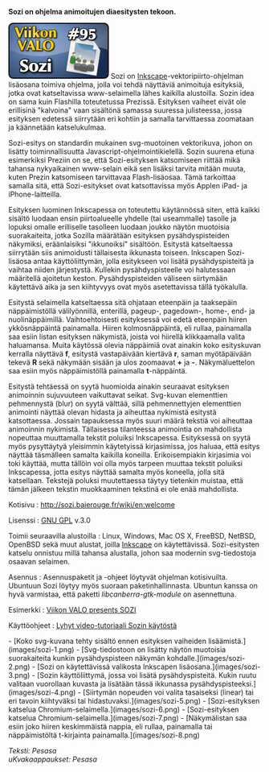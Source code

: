 <!--
Title: Sozi
Week: 2x43
Number: 95
Date: 2012/10/21
Pageimage: valo95-sozi.png
Tags: Linux,Windows,Mac OS X,FreeBSD,OpenBSD,NetBSD,Esitys,Toimisto,Opetus
-->

**Sozi on ohjelma animoitujen diaesitysten tekoon.**

![](images/valo95-sozi.png "fig:valo95-sozi.png") Sozi on
[Inkscape](Inkscape)-vektoripiirto-ohjelman lisäosana toimiva
ohjelma, jolla voi tehdä näyttäviä animoituja esityksiä, jotka ovat
katseltavissa www-selaimella lähes kaikilla alustoilla. Sozin idea on
sama kuin Flashilla toteutetussa Prezissä. Esityksen vaiheet eivät ole
erillisinä "kalvoina" vaan sisältönä samassa suuressa julisteessa, jossa
esityksen edetessä siirrytään eri kohtiin ja samalla tarvittaessa
zoomataan ja käännetään katselukulmaa.

Sozi-esitys on standardin mukainen svg-muotoinen vektorikuva, johon on
lisätty toiminnallisuutta Javascript-ohjelmointikielellä. Sozin suurena
etuna esimerkiksi Preziin on se, että Sozi-esityksen katsomiseen riittää
mikä tahansa nykyaikainen www-selain eikä sen lisäksi tarvita mitään
muuta, kuten Prezin katsomiseen tarvittavaa Flash-lisäosaa. Tämä
tarkoittaa samalla sitä, että Sozi-esitykset ovat katsottavissa myös
Applen iPad- ja iPhone-laitteilla.

Esityksen luominen Inkscapessa on toteutettu käytännössä siten, että
kaikki sisältö luodaan ensin piirtoalueelle yhdelle (tai useammalle)
tasolle ja lopuksi omalle erilliselle tasolleen luodaan joukko näytön
muotoisia suorakaiteita, jotka Sozilla määrätään esityksen
pysähdyspisteiden näkymiksi, eräänlaisiksi "ikkunoiksi" sisältöön.
Esitystä katseltaessa siirrytään siis animoidusti tällaisesta ikkunasta
toiseen. Inkscapen Sozi-lisäosa antaa käyttöliittymän, jolla esitykseen
voi lisätä pysähdyspisteitä ja vaihtaa niiden järjestystä. Kullekin
pysähdyspisteelle voi halutessaan määritellä ajoitetun keston.
Pysähdyspisteiden väliseen siirtymään käytettävä aika ja sen kiihtyvyys
ovat myös asetettavissa tällä työkalulla.

Esitystä selaimella katseltaessa sitä ohjataan eteenpäin ja taaksepäin
näppäimistöllä välilyönnillä, enterillä, pageup-, pagedown-, home-, end-
ja nuolinäppäimillä. Vaihtoehtoisesti esityksessä voi edetä eteenpäin
hiiren ykkösnäppäintä painamalla. Hiiren kolmosnäppäintä, eli rullaa,
painamalla saa esiin listan esityksen näkymistä, joista voi hiirellä
klikkaamalla valita haluamansa. Muita käytössä olevia näppäimiä ovat
ainakin koko esityskuvan kerralla näyttävä **f**, esitystä vastapäivään
kiertävä **r**, saman myötäpäivään tekevä **R** sekä näkymään sisään ja
ulos zoomaavat **+** ja **-**. Näkymäluettelon saa esiin myös
näppäimistöllä painamalla **t**-näppäintä.

Esitystä tehtäessä on syytä huomioida ainakin seuraavat esityksen
animoinnin sujuvuuteen vaikuttavat seikat. Svg-kuvan elementtien
pehmennystä (blur) on syytä välttää, sillä pehmennettyjen elementtien
animointi näyttää olevan hidasta ja aiheuttaa nykimistä esitystä
katsottaessa. Jossain tapauksessa myös suuri määrä tekstiä voi aiheuttaa
animoinnin nykimistä. Tällaisessa tilanteessa animointia on mahdollista
nopeuttaa muuttamalla tekstit poluiksi Inkscapessa. Esityksessä on syytä
myös pysyttäytyä yleisimmin käytetyissä kirjasimissa, jos haluaa, että
esitys näyttää täsmälleen samalta kaikilla koneilla. Erikoisempiakin
kirjasimia voi toki käyttää, mutta tällöin voi olla myös tarpeen muuttaa
tekstit poluiksi Inkscapessa, jotta esitys näyttää samalta myös
koneella, jolla sitä katsellaan. Tekstejä poluksi muutettaessa täytyy
tietenkin muistaa, että tämän jälkeen tekstin muokkaaminen tekstinä ei
ole enää mahdollista.

Kotisivu
:   <http://sozi.baierouge.fr/wiki/en:welcome>

Lisenssi
:   [GNU GPL](GNU_GPL) v.3.0

Toimii seuraavilla alustoilla
:   Linux, Windows, Mac OS X, FreeBSD, NetBSD, OpenBSD sekä muut
    alustat, joilla [Inkscape](Inkscape "wikilink") on käytettävissä.
    Sozi-esitysten katselu onnistuu millä tahansa alustalla, johon saa
    modernin svg-tiedostoja osaavan selaimen.

Asennus
:   Asennuspaketit ja -ohjeet löytyvät ohjelman kotisivuilta. Ubuntuun
    Sozi löytyy myös suoraan paketinhallinnasta. Ubuntun kanssa on hyvä
    varmistaa, että paketti *libcanberra-gtk-module* on asennettuna.

Esimerkki
:   [Viikon VALO presents SOZI](files/vv-sozi.svg)

Käyttöohjeet
:   [Lyhyt video-tutoriaali Sozin
    käytöstä](http://www.youtube.com/watch?v=QOuf7w_Qesk)

<div class="psgallery" markdown="1">
-   [Koko svg-kuvana tehty sisältö ennen esityksen vaiheiden
    lisäämistä.](images/sozi-1.png)
-   [Svg-tiedostoon on lisätty näytön muotoisia suorakaiteita kunkin
    pysähdyspisteen näkymän kohdalle.](images/sozi-2.png)
-   [Sozi on käytettävissä valikosta Inkscapen
    lisäosana.](images/sozi-3.png)
-   [Sozin käyttöliittymä, jossa voi lisätä pysähdyspisteitä. Kukin
    ruutu valitaan vuorollaan kuvasta ja lisätään tässä ikkunassa
    pysähdyspisteeksi.](images/sozi-4.png)
-   [Siirtymän nopeuden voi valita tasaiseksi (linear) tai eri tavoin
    kiihtyväksi tai hidastuvaksi.](images/sozi-5.png)
-   [Sozi-esityksen katselua Chromium-selaimella.](images/sozi-6.png)
-   [Sozi-esityksen katselua Chromium-selaimella.](images/sozi-7.png)
-   [Näkymälistan saa esiin joko hiiren keskimmäistä nappia, eli rullaa,
    painamalla tai näppäimistöltä t-kirjainta
    painamalla.](images/sozi-8.png)
</div>

*Teksti: Pesasa* <br />
*uKvakaappaukset: Pesasa*
